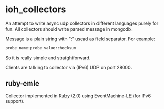 ioh_collectors
==============

An attempt to write async udp collectors in different languages purely for fun.
All collectors should write parsed message in mongodb.

Message is a plain string with ":" usead as field separator. For example:

    probe_name:probe_value:checksum

So it is really simple and straightforward.

Clients are talking to collector via (IPv6) UDP on port 28000.


ruby-emle
---------

Collector implemented in Ruby (2.0) using EventMachine-LE (for IPv6 support).
